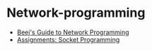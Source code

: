 # Network-programming
- [Beej's Guide to Network Programming](https://web.archive.org/web/20090324054557/http://beej.us/guide/bgnet/output/html/multipage/index.html)
- [Assignments: Socket Programming](https://www.cs.princeton.edu/courses/archive/spr10/cos461/assignments-socket.html)

